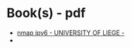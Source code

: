 <h1>Book(s) - pdf</h1>

<ul>
    <li><a href="http://nmap6.sourceforge.net/files/tfe_nmap_ipv6.pdf">nmap ipv6 - UNIVERSITY OF LIEGE - </a></li>
    <li></li>
</ul>
